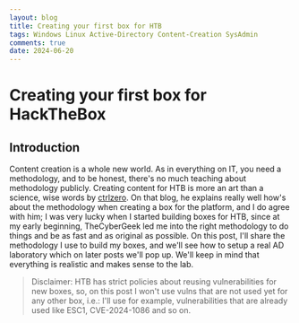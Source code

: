 ```yaml
---
layout: blog
title: Creating your first box for HTB
tags: Windows Linux Active-Directory Content-Creation SysAdmin
comments: true
date: 2024-06-20
---
```

# Creating your first box for HackTheBox
## Introduction
Content creation is a whole new world. As in everything on IT, you need a methodology, and to be honest, there's no much teaching about methodology publicly. Creating content for HTB is more an art than a science, wise words by [ctrlzero](https://www.hackthebox.com/blog/building-your-first-htb-machine). On that blog, he explains really well how's about the methodology when creating a box for the platform, and I do agree with him; I was very lucky when I started building boxes for HTB, since at my early beginning, TheCyberGeek led me into the right methodology to do things and be as fast and as original as possible. On this post, I'll share the methodology I use to build my boxes, and we'll see how to setup a real AD laboratory which on later posts we'll pop up. We'll keep in mind that everything is realistic and makes sense to the lab.

> Disclaimer: HTB has strict policies about reusing vulnerabilities for new boxes, so, on this post I won't use vulns that are not used yet for any other box, i.e.: I'll use for example, vulnerabilities that are already used like ESC1, CVE-2024-1086 and so on.

